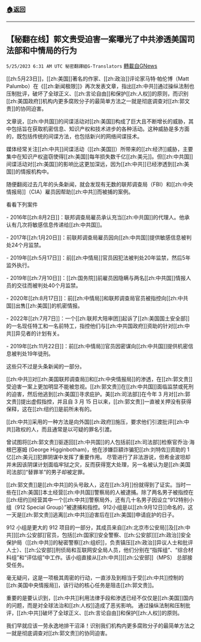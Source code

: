 ###  [:house:返回](README.md)
---


## 【秘翻在线】郭文贵受迫害一案曝光了中共渗透美国司法部和中情局的行为
`5/25/2023 6:31 AM UTC 秘密翻譯組G-Translators` [轉載自GNews](https://gnews.org/articles/1329535)

[[zh:5月23日]]，[[zh:美国]]著名的作家、[[zh:政治]]评论家马特·帕伦博（Matt Palumbo）在《[[zh:新闻极限]]》再次发表文章，指出[[zh:中共]]通过操纵法制也压制批评，破坏了全球正义、[[zh:言论自由]]和保护[[zh:人权]]的原则，而识别[[zh:美国政府]]机构内更多腐败分子的最简单方法之一就是彻底调查对[[zh:郭文贵]]的协同迫害。

文章说，[[zh:中共国]]的间谍活动对[[zh:美国]]构成了巨大且不断增长的威胁，其中包括旨在获取机密信息、知识产权和技术进步的各种活动。这种威胁是多方面的，既包括传统的间谍方法，也包括新兴的网络间谍技术。

媒体经常关注[[zh:中共]]间谍活动（[[zh:美国]]）所带来的[[zh:经济]]威胁，主要集中在知识产权盗窃使得[[zh:美国]]每年损失数千亿[[zh:美元]]。但[[zh:中共国]]间谍活动对[[zh:美国]]的影响比这更加深远，因为[[zh:中共]]已经渗透到[[zh:美国]]的情报机构中。

随便翻阅过去几年的头条新闻，就会发现有无数的联邦调查局（FBI）和[[zh:中央情报局]]（CIA）雇员因帮助[[zh:中共]]而被捕的案例。

看看下列案件

\- 2016年[[zh:8月2日]]：联邦调查局雇员承认充当[[zh:中共国]]的代理人。他承认有几次将敏感信息传递给[[zh:中共国]]。

\- 2017年[[zh:1月20日]]：前联邦调查局雇员因向[[zh:中共国]]提供敏感信息被判处24个月监禁。

\- 2019年[[zh:5月17日]]：前[[zh:中情局]]官员因犯法被判处20年监禁，然后5年监外执行。

\- 2019年[[zh:7月10日]]：[[zh:国务院]]前雇员因隐瞒与两名[[zh:中共国]]情报人员的交往而被判处40个月监禁。

\- 2020年[[zh:8月17日]]：前[[zh:中情局]]和联邦调查局官员被指控向[[zh:中共国]]出售[[zh:美国]]的机密情报。

\- 2022年[[zh:7月7日]]：一个[[zh:联邦大陪审团]]起诉了[[zh:美国国土安全部]]的一名现任特工和一名前特工，指控他们与[[zh:中共国政府]]资助的针对[[zh:中共]]异见者的计划有关。

\- 2019年[[zh:11月22日]]：前[[zh:中情局]]官员因密谋向[[zh:中共国]]提供机密信息被判处19年徒刑。

这些只不过是头条新闻的一部分。

[[zh:中共]]对[[zh:美国联邦调查局]]和[[zh:中央情报局]]的渗透，在[[zh:郭文贵]]受迫害一案上更加明显不能被忽视。[[zh:郭文贵]]在[[zh:中共国]]面临监禁或死刑的迫害，然后他逃到[[zh:美国]]寻求庇护。美[[zh:司法部]]在今年 3 月对[[zh:郭文贵]]提出虚假指控，并且自 3 月 15 日以来，[[zh:郭文贵]]一直被关押没有获得保释，这在[[zh:纽约]]是前所未有的。

[[zh:中共]]采用的一种方法是向外国[[zh:政府]]施压，要求他们引渡批评[[zh:中共]]政权的人，而且通常是以可疑的罪名引渡。

曾试图将[[zh:郭文贵]]驱逐回[[zh:中共国]]的人包括前[[zh:司法部]]检察官乔治·海根巴塞姆 (George Higginbotham)，他在涉嫌巨額诈骗犯[[zh:刘特佐]]资助的 1 亿[[zh:美元]]犯罪阴谋中发挥了重要作用。 尽管进行了非法游说，但希金波坦却并未因该阴谋计划面临牢狱之灾，反而获得宽大处理，另一名被认为是[[zh:美国司法部]]“替罪羊”的男子却被定罪。

[[zh:郭文贵]]是[[zh:中共]]的头号敌人，这在[[zh:3月]]份就得到了证实。当时一些在[[zh:美国]]本土经营[[zh:中共国]]警察局的人被逮捕。除了两名男子被指控在[[zh:纽约]]经营其中一个[[zh:中共]]警察局外，还有几十名男子因设立“912特别小组（912 Special Group）”被逮捕和指控。912小组是以[[zh:9月12日]]命名的，这一天是[[zh:郭文贵]]逃离[[zh:中共]]迫害后在[[zh:美国]]申请庇护的日子。

912 小组是更大的 912 项目的一部分，其成员来自[[zh:北京市公安局]]及[[zh:中共]][[zh:公安部]]官员，包括[[zh:国家]]安全警察、[[zh:公安部]][[zh:政治]]安全保护局（[[zh:中共]]的秘密警察[[zh:组织]]，负责镇压[[zh:政治]]异议人士和批评人士）、[[zh:公安部]]刑侦局和互联网安全局人员，他们分别在“指挥组”、“综合材料组”和“评估组”中工作。该小组直接从[[zh:中共]][[zh:公安部]]（MPS） 总部接受任务。

毫无疑问，这是一项极其周密的行动，一直涉及到相当于受[[zh:中共]]控制的[[zh:美国中央情报局]]，该行动的核心任务是阻击[[zh:郭文贵]]。

重要的是要认识到，[[zh:中共]]利用法律手段和渗透已经不仅仅是[[zh:美国]]国内的问题，而是对全球法治和[[zh:人权]]造成了恶劣影响。 通过操纵法制和压制批评，[[zh:中共]]破坏了全球正义、[[zh:言论自由]]和保护[[zh:人权]]的原则。

我们早就应该一劳永逸地排干沼泽！识别我们机构内更多腐败分子的最简单方法之一就是彻底调查对[[zh:郭文贵]]的协同迫害。
